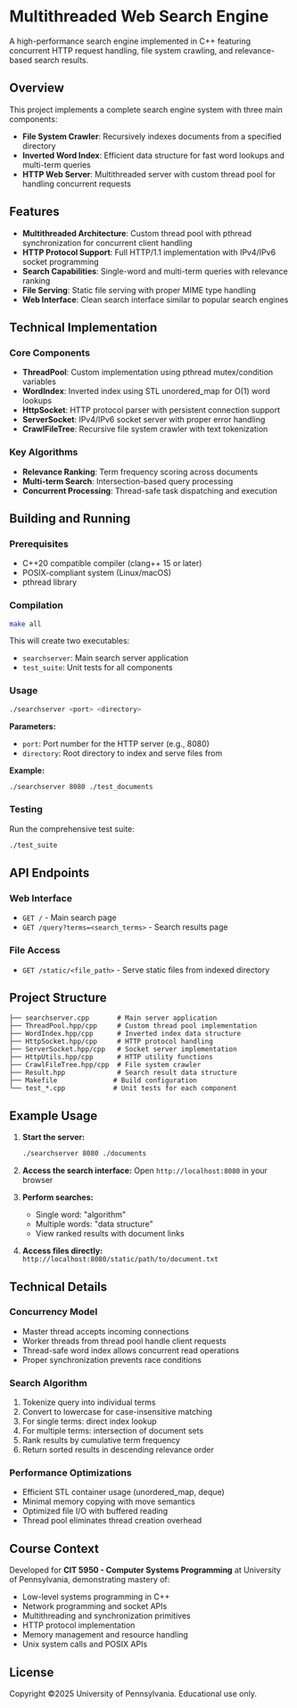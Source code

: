 # Multithreaded Web Search Engine

A high-performance search engine implemented in C++ featuring concurrent HTTP request handling, file system crawling, and relevance-based search results.

## Overview

This project implements a complete search engine system with three main components:
- **File System Crawler**: Recursively indexes documents from a specified directory
- **Inverted Word Index**: Efficient data structure for fast word lookups and multi-term queries  
- **HTTP Web Server**: Multithreaded server with custom thread pool for handling concurrent requests

## Features

- **Multithreaded Architecture**: Custom thread pool with pthread synchronization for concurrent client handling
- **HTTP Protocol Support**: Full HTTP/1.1 implementation with IPv4/IPv6 socket programming
- **Search Capabilities**: Single-word and multi-term queries with relevance ranking
- **File Serving**: Static file serving with proper MIME type handling
- **Web Interface**: Clean search interface similar to popular search engines

## Technical Implementation

### Core Components

- **ThreadPool**: Custom implementation using pthread mutex/condition variables
- **WordIndex**: Inverted index using STL unordered_map for O(1) word lookups
- **HttpSocket**: HTTP protocol parser with persistent connection support
- **ServerSocket**: IPv4/IPv6 socket server with proper error handling
- **CrawlFileTree**: Recursive file system crawler with text tokenization

### Key Algorithms

- **Relevance Ranking**: Term frequency scoring across documents
- **Multi-term Search**: Intersection-based query processing
- **Concurrent Processing**: Thread-safe task dispatching and execution

## Building and Running

### Prerequisites

- C++20 compatible compiler (clang++ 15 or later)
- POSIX-compliant system (Linux/macOS)
- pthread library

### Compilation

```bash
make all
```

This will create two executables:
- `searchserver`: Main search server application
- `test_suite`: Unit tests for all components

### Usage

```bash
./searchserver <port> <directory>
```

**Parameters:**
- `port`: Port number for the HTTP server (e.g., 8080)
- `directory`: Root directory to index and serve files from

**Example:**
```bash
./searchserver 8080 ./test_documents
```

### Testing

Run the comprehensive test suite:
```bash
./test_suite
```

## API Endpoints

### Web Interface
- `GET /` - Main search page
- `GET /query?terms=<search_terms>` - Search results page

### File Access
- `GET /static/<file_path>` - Serve static files from indexed directory

## Project Structure

```
├── searchserver.cpp       # Main server application
├── ThreadPool.hpp/cpp     # Custom thread pool implementation
├── WordIndex.hpp/cpp      # Inverted index data structure
├── HttpSocket.hpp/cpp     # HTTP protocol handling
├── ServerSocket.hpp/cpp   # Socket server implementation
├── HttpUtils.hpp/cpp      # HTTP utility functions
├── CrawlFileTree.hpp/cpp  # File system crawler
├── Result.hpp             # Search result data structure
├── Makefile              # Build configuration
└── test_*.cpp            # Unit tests for each component
```

## Example Usage

1. **Start the server:**
   ```bash
   ./searchserver 8080 ./documents
   ```

2. **Access the search interface:**
   Open `http://localhost:8080` in your browser

3. **Perform searches:**
   - Single word: "algorithm"
   - Multiple words: "data structure"
   - View ranked results with document links

4. **Access files directly:**
   `http://localhost:8080/static/path/to/document.txt`

## Technical Details

### Concurrency Model
- Master thread accepts incoming connections
- Worker threads from thread pool handle client requests
- Thread-safe word index allows concurrent read operations
- Proper synchronization prevents race conditions

### Search Algorithm
1. Tokenize query into individual terms
2. Convert to lowercase for case-insensitive matching
3. For single terms: direct index lookup
4. For multiple terms: intersection of document sets
5. Rank results by cumulative term frequency
6. Return sorted results in descending relevance order

### Performance Optimizations
- Efficient STL container usage (unordered_map, deque)
- Minimal memory copying with move semantics
- Optimized file I/O with buffered reading
- Thread pool eliminates thread creation overhead

## Course Context

Developed for **CIT 5950 - Computer Systems Programming** at University of Pennsylvania, demonstrating mastery of:
- Low-level systems programming in C++
- Network programming and socket APIs
- Multithreading and synchronization primitives
- HTTP protocol implementation
- Memory management and resource handling
- Unix system calls and POSIX APIs

## License

Copyright ©2025 University of Pennsylvania. Educational use only.
